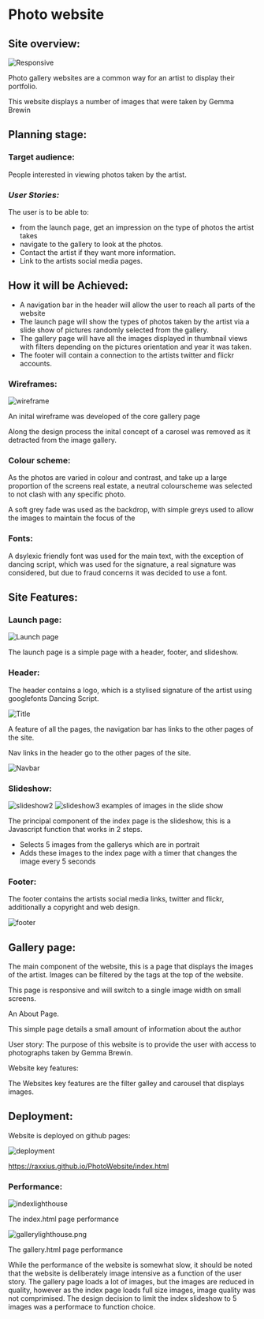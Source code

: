 # **Photo website**

## **Site overview:**

![Responsive](docs/screenshots/readme1.png)

Photo gallery websites are a common way for an artist to display their portfolio.

This website displays a number of images that were taken by Gemma Brewin

## **Planning stage:**

### **Target audience:**

People interested in viewing photos taken by the artist.

### ***User Stories:***

The user is to be able to:

* from the launch page, get an impression on the type of photos the artist takes
* navigate to the gallery to look at the photos.
* Contact the artist if they want more information.
* Link to the artists social media pages.


## **How it will be Achieved:** ##

* A navigation bar in the header will allow the user to reach all parts of the website
* The launch page will show the types of photos taken by the artist via a slide show of pictures randomly selected from the gallery.
* The gallery page will have all the images displayed in thumbnail views with filters depending on the pictures orientation and year it was taken.
* The footer will contain a connection to the artists twitter and flickr accounts. 


### **Wireframes:** ###

![wireframe](docs/screenshots/wireframe.png)

An inital wireframe was developed of the core gallery page

Along the design process the inital concept of a carosel was removed as it detracted from the image gallery.


### **Colour scheme:** ###

As the photos are varied in colour and contrast, and take up a large proportion of the screens real estate, a neutral colourscheme was selected to not clash with any specific photo.

A soft grey fade was used as the backdrop, with simple greys used to allow the images to maintain the focus of the 

### **Fonts:** ###

A dsylexic friendly font was used for the main text, with the exception of dancing script, which was used for the signature, a real signature was considered, but due to fraud concerns it was decided to use a font.


## **Site Features:** ##

### **Launch page:** ###

![Launch page](docs/screenshots/indexpage.png)

The launch page is a simple page with a header, footer, and slideshow.

### **Header:** ###

The header contains a logo, which is a stylised signature of the artist using googlefonts Dancing Script. 

![Title](docs/screenshots/title.png)

A feature of all the pages, the navigation bar has links to the other pages of the site.

Nav links in the header go to the other pages of the site.

![Navbar](docs/screenshots/navbar.png)


### **Slideshow:** ##

![slideshow2](docs/screenshots/slideshow2.png)
![slideshow3](docs/screenshots/slideshow3.png)
examples of images in the slide show

The principal component of the index page is the slideshow, this is a Javascript function that works in 2 steps.
* Selects 5 images from the gallerys which are in portrait
* Adds these images to the index page with a timer that changes the image every 5 seconds


### **Footer:** ##

The footer contains the artists social media links, twitter and flickr, additionally a copyright and web design.

![footer](docs/screenshots/footer.png)


## **Gallery page:** ##

The main component of the website, this is a page that displays the images of the artist. Images can be filtered by the tags at the top of the website.

This page is responsive and will switch to a single image width on small screens.



An About Page.

This simple page details a small amount of information about the author


User story: The purpose of this website is to provide the user with access to photographs taken by Gemma Brewin.


Website key features:

The Websites key features are the filter galley and carousel that displays images. 


## **Deployment:** ##

Website is deployed on github pages:

![deployment](docs/screenshots/deployment.png)

https://raxxius.github.io/PhotoWebsite/index.html



### **Performance:** ###

![indexlighthouse](docs/screenshots/indexlighthouse.png)

The index.html page performance

![gallerylighthouse.png](docs/screenshots/gallerylighthouse.png)

The gallery.html page performance

While the performance of the website is somewhat slow, it should be noted that the website is deliberately image intensive as a function of the user story. The gallery page loads a lot of images, but the images are reduced in quality, however as the index page loads full size images, image quality was not comprimised. The design decision to limit the index slideshow to 5 images was a performace to function choice.  